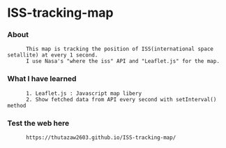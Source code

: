 # ISS-tracking-map

### About 
          This map is tracking the position of ISS(international space setallite) at every 1 second.
          I use Nasa's "where the iss" API and "Leaflet.js" for the map.

### What I have learned
          1. Leaflet.js : Javascript map libery
          2. Show fetched data from API every second with setInterval() method
          
### Test the web here
          https://thutazaw2603.github.io/ISS-tracking-map/
